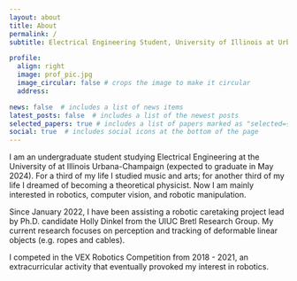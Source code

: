 ```yaml
---
layout: about
title: About
permalink: /
subtitle: Electrical Engineering Student, University of Illinois at Urbana-Champaign

profile:
  align: right
  image: prof_pic.jpg
  image_circular: false # crops the image to make it circular
  address:

news: false  # includes a list of news items
latest_posts: false  # includes a list of the newest posts
selected_papers: true # includes a list of papers marked as "selected={true}"
social: true  # includes social icons at the bottom of the page
---
```


I am an undergraduate student studying Electrical Engineering at the University of at Illinois Urbana-Champaign (expected to graduate in May 2024). For a third of my life I studied music and arts; for another third of my life I dreamed of becoming a theoretical physicist. Now I am mainly interested in robotics, computer vision, and robotic manipulation.

Since January 2022, I have been assisting a robotic caretaking project lead by Ph.D. candidate Holly Dinkel from the UIUC Bretl Research Group. My current research focuses on perception and tracking of deformable linear objects (e.g. ropes and cables).

I competed in the VEX Robotics Competition from 2018 - 2021, an extracurricular activity that eventually provoked my interest in robotics. 